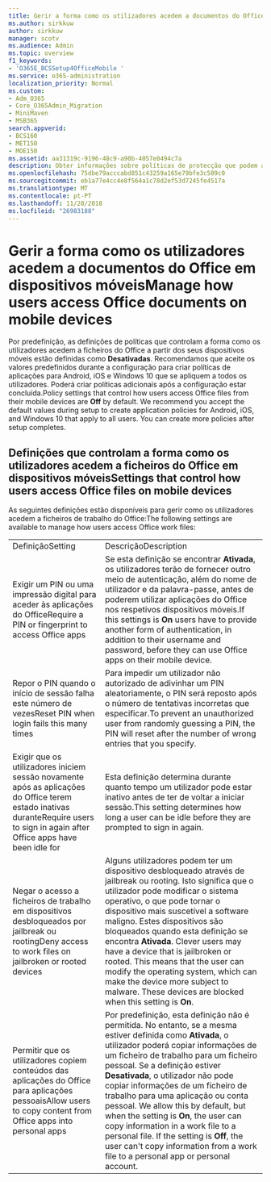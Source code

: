 ```yaml
---
title: Gerir a forma como os utilizadores acedem a documentos do Office em dispositivos móveis
ms.author: sirkkuw
author: sirkkuw
manager: scotv
ms.audience: Admin
ms.topic: overview
f1_keywords:
- 'O365E_BCSSetup4OfficeMobile '
ms.service: o365-administration
localization_priority: Normal
ms.custom:
- Adm_O365
- Core_O365Admin_Migration
- MiniMaven
- MSB365
search.appverid:
- BCS160
- MET150
- MOE150
ms.assetid: aa31319c-9196-48c9-a90b-4057e0494c7a
description: Obter informações sobre políticas de protecção que podem ajudar acesso seguro para aplicações do Office a partir de dispositivos móveis.
ms.openlocfilehash: 75dbe79acccabd851c43259a165e79bfe3c509c0
ms.sourcegitcommit: eb1a77e4cc4e8f564a1c78d2ef53d7245fe4517a
ms.translationtype: MT
ms.contentlocale: pt-PT
ms.lasthandoff: 11/28/2018
ms.locfileid: "26983188"
---
```

# <a name="manage-how-users-access-office-documents-on-mobile-devices"></a><span data-ttu-id="a97d3-103">Gerir a forma como os utilizadores acedem a documentos do Office em dispositivos móveis</span><span class="sxs-lookup"><span data-stu-id="a97d3-103">Manage how users access Office documents on mobile devices</span></span>

 <span data-ttu-id="a97d3-p101">Por predefinição, as definições de políticas que controlam a forma como os utilizadores acedem a ficheiros do Office a partir dos seus dispositivos móveis estão definidas como **Desativadas**. Recomendamos que aceite os valores predefinidos durante a configuração para criar políticas de aplicações para Android, iOS e Windows 10 que se apliquem a todos os utilizadores. Poderá criar políticas adicionais após a configuração estar concluída.</span><span class="sxs-lookup"><span data-stu-id="a97d3-p101">Policy settings that control how users access Office files from their mobile devices are **Off** by default. We recommend you accept the default values during setup to create application policies for Android, iOS, and Windows 10 that apply to all users. You can create more policies after setup completes.</span></span> 
  
## <a name="settings-that-control-how-users-access-office-files-on-mobile-devices"></a><span data-ttu-id="a97d3-107">Definições que controlam a forma como os utilizadores acedem a ficheiros do Office em dispositivos móveis</span><span class="sxs-lookup"><span data-stu-id="a97d3-107">Settings that control how users access Office files on mobile devices</span></span>

<span data-ttu-id="a97d3-108">As seguintes definições estão disponíveis para gerir como os utilizadores acedem a ficheiros de trabalho do Office:</span><span class="sxs-lookup"><span data-stu-id="a97d3-108">The following settings are available to manage how users access Office work files:</span></span>
  
|||
|:-----|:-----|
|<span data-ttu-id="a97d3-109">Definição</span><span class="sxs-lookup"><span data-stu-id="a97d3-109">Setting</span></span>  <br/> |<span data-ttu-id="a97d3-110">Descrição</span><span class="sxs-lookup"><span data-stu-id="a97d3-110">Description</span></span>  <br/> |
|<span data-ttu-id="a97d3-111">Exigir um PIN ou uma impressão digital para aceder às aplicações do Office</span><span class="sxs-lookup"><span data-stu-id="a97d3-111">Require a PIN or fingerprint to access Office apps</span></span>  <br/> |<span data-ttu-id="a97d3-112">Se esta definição se encontrar **Ativada**, os utilizadores terão de fornecer outro meio de autenticação, além do nome de utilizador e da palavra-passe, antes de poderem utilizar aplicações do Office nos respetivos dispositivos móveis.</span><span class="sxs-lookup"><span data-stu-id="a97d3-112">If this settings is **On** users have to provide another form of authentication, in addition to their username and password, before they can use Office apps on their mobile device.</span></span>  <br/> |
|<span data-ttu-id="a97d3-113">Repor o PIN quando o início de sessão falha este número de vezes</span><span class="sxs-lookup"><span data-stu-id="a97d3-113">Reset PIN when login fails this many times</span></span>  <br/> |<span data-ttu-id="a97d3-114">Para impedir um utilizador não autorizado de adivinhar um PIN aleatoriamente, o PIN será reposto após o número de tentativas incorretas que especificar.</span><span class="sxs-lookup"><span data-stu-id="a97d3-114">To prevent an unauthorized user from randomly guessing a PIN, the PIN will reset after the number of wrong entries that you specify.</span></span>  <br/> |
|<span data-ttu-id="a97d3-115">Exigir que os utilizadores iniciem sessão novamente após as aplicações do Office terem estado inativas durante</span><span class="sxs-lookup"><span data-stu-id="a97d3-115">Require users to sign in again after Office apps have been idle for</span></span>  <br/> |<span data-ttu-id="a97d3-116">Esta definição determina durante quanto tempo um utilizador pode estar inativo antes de ter de voltar a iniciar sessão.</span><span class="sxs-lookup"><span data-stu-id="a97d3-116">This setting determines how long a user can be idle before they are prompted to sign in again.</span></span>  <br/> |
|<span data-ttu-id="a97d3-117">Negar o acesso a ficheiros de trabalho em dispositivos desbloqueados por jailbreak ou rooting</span><span class="sxs-lookup"><span data-stu-id="a97d3-117">Deny access to work files on jailbroken or rooted devices</span></span>  <br/> |<span data-ttu-id="a97d3-p102">Alguns utilizadores podem ter um dispositivo desbloqueado através de jailbreak ou rooting. Isto significa que o utilizador pode modificar o sistema operativo, o que pode tornar o dispositivo mais suscetível a software maligno. Estes dispositivos são bloqueados quando esta definição se encontra **Ativada**.  </span><span class="sxs-lookup"><span data-stu-id="a97d3-p102">Clever users may have a device that is jailbroken or rooted. This means that the user can modify the operating system, which can make the device more subject to malware. These devices are blocked when this setting is **On**.  </span></span><br/> |
|<span data-ttu-id="a97d3-121">Permitir que os utilizadores copiem conteúdos das aplicações do Office para aplicações pessoais</span><span class="sxs-lookup"><span data-stu-id="a97d3-121">Allow users to copy content from Office apps into personal apps</span></span>  <br/> |<span data-ttu-id="a97d3-p103">Por predefinição, esta definição não é permitida. No entanto, se a mesma estiver definida como **Ativada**, o utilizador poderá copiar informações de um ficheiro de trabalho para um ficheiro pessoal. Se a definição estiver **Desativada**, o utilizador não pode copiar informações de um ficheiro de trabalho para uma aplicação ou conta pessoal.  </span><span class="sxs-lookup"><span data-stu-id="a97d3-p103">We allow this by default, but when the setting is **On**, the user can copy information in a work file to a personal file. If the setting is **Off**, the user can't copy information from a work file to a personal app or personal account.  </span></span><br/> |
   

